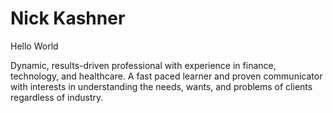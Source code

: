 # Nick Kashner
Hello World

Dynamic, results-driven professional with experience in finance, technology, and healthcare.  A fast paced learner and proven communicator with interests in understanding the needs, wants, and problems of clients regardless of industry.
